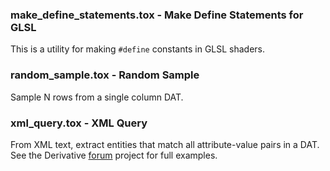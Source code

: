 [//]: # (For development of this README.md, use http://markdownlivepreview.com/)

### make_define_statements.tox - Make Define Statements for GLSL
This is a utility for making `#define` constants in GLSL shaders.

### random_sample.tox - Random Sample
Sample N rows from a single column DAT.

### xml_query.tox - XML Query
From XML text, extract entities that match all attribute-value pairs in a DAT. See the Derivative [forum](http://www.derivative.ca/Forum/viewtopic.php?f=22&t=8518&hilit=xml) project for full examples.
